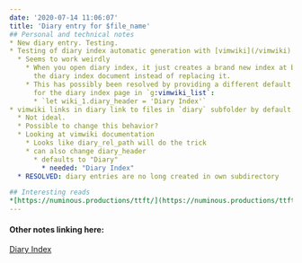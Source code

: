 ```yaml
---
date: '2020-07-14 11:06:07'
title: 'Diary entry for $file_name'
## Personal and technical notes
* New diary entry. Testing.
* Testing of diary index automatic generation with [vimwiki](/vimwiki)
  * Seems to work weirdly
    * When you open diary index, it just creates a brand new index at bottom of
      the diary index document instead of replacing it.
    * This has possibly been resolved by providing a different default header
      for the diary index page in `g:vimwiki_list`:
      * `let wiki_1.diary_header = 'Diary Index'`
* vimwiki links in diary link to files in `diary` subfolder by default.
  * Not ideal.
  * Possible to change this behavior?
  * Looking at vimwiki documentation
    * Looks like diary_rel_path will do the trick
    * can also change diary_header
      * defaults to "Diary"
        * needed: "Diary Index"
  * RESOLVED: diary entries are no long created in own subdirectory

## Interesting reads
*[https://numinous.productions/ttft/](https://numinous.productions/ttft/)
---
```

#### Other notes linking here:

[Diary Index](/diary)
